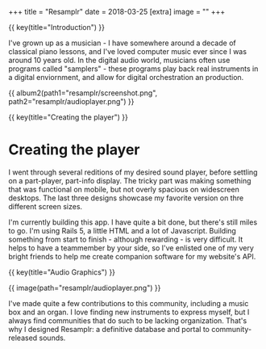 +++
title = "Resamplr"
date = 2018-03-25
[extra]
image = ""
+++

{{ key(title="Introduction") }}

I've grown up as a musician - I have somewhere around a decade of classical piano lessons, and I've loved computer music ever since I was around 10 years old.  In the digital audio world, musicians often use programs called "samplers" - these programs play back real instruments in a digital enviornment, and allow for digital orchestration an production.

{{ album2(path1="resamplr/screenshot.png", path2="resamplr/audioplayer.png") }}

{{ key(title="Creating the player") }}

# Creating the player

I went through several reditions of my desired sound player, before settling on a part-player, part-info display.  The tricky part was making something that was functional on mobile, but not overly spacious on widescreen desktops.  The last three designs showcase my favorite version on thre different screen sizes.

I'm currently building this app.  I have quite a bit done, but there's still miles to go.  I'm using Rails 5, a little HTML and a lot of Javascript.  Building something from start to finish - although rewarding - is very difficult.  It helps to have a teammember by your side, so I've enlisted one of my very bright friends to help me create companion software for my website's API.

{{ key(title="Audio Graphics") }}

{{ image(path="resamplr/audioplayer.png") }}

I've made quite a few contributions to this community, including a music box and an organ.  I love finding new instruments to express myself, but I always find communities that do such to be lacking organization.  That's why I designed Resamplr: a definitive database and portal to community-released sounds.
